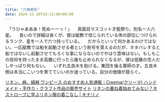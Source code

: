 ```yaml
---
title: "六角鈴矢"
date: 2024-12-20T14:13:08+09:00
---
```

　「うひゃあああ！死ぬーーっ！」
　真面目マスコット才能祭り。別名一人六星。
　長いので詳細は省くが、彼は艇教で信じられている体の部位につけられるランク、星を一人で六つ持っている。
　だからといって何かあるわけではない。一応艇教では船を起動させる者という称号を貰えるのだが、ネタバレすると船ではないし起動させてもろくな事にならないのでやはり意味はない。もしもこの信仰を持ったまま高層に行ったら誰も止められなくなるが、彼は低層の住人だしやっぱり何もない。
　いずれ五良木を助ける。集団を操る軍師の才。五良木側は本当にこいつを育てていいのか迷っている。自分の価値が揺らぐ。

 [リネン、麻、綿麻 ワンピース のおすすめ人気通販｜Creema(クリーマ) ハンドメイド・手作り・クラフト作品の販売サイト](https://www.creema.jp/listing/268?material=6)
 [リネンの重ね着始めてみない？ネストローブに学ぶリネン服の着こなし \| キナリノ](https://kinarino.jp/cat1/10103)
